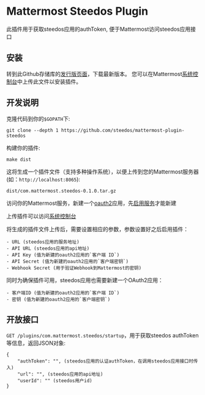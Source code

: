 # Mattermost Steedos Plugin

此插件用于获取steedos应用的authToken, 便于Mattermost访问steedos应用接口

## 安装
转到此Github存储库的[发行版页面](https://github.com/steedos/mattermost-plugin-steedos/releases)，下载最新版本。 您可以在Mattermost[系统控制台](https://docs.mattermost.com/developer/oauth-2-0-applications.html)中上传此文件以安装插件。


## 开发说明
克隆代码到你的`$GOPATH`下:
```
git clone --depth 1 https://github.com/steedos/mattermost-plugin-steedos
```

构建你的插件:
```
make dist
```

这将生成一个插件文件（支持多种操作系统），以便上传到您的Mattermost服务器(如：`http://localhost:8065`):
```
dist/com.mattermost.steedos-0.1.0.tar.gz
```

访问你的Mattermost服务，新建一个[oauth2](https://docs.mattermost.com/developer/oauth-2-0-applications.html)应用，先[启用服务](https://docs.mattermost.com/administration/config-settings.html#enable-oauth-2-0-service-provider)才能新建

上传插件可以访问[系统控制台](https://docs.mattermost.com/developer/oauth-2-0-applications.html)

将生成的插件文件上传后，需要设置相应的参数，参数设置好之后启用插件：
```
- URL (steedos应用的服务地址)
- API URL (steedos应用的api地址)
- API Key (值为新建的oauth2应用的`客户端 ID`)
- API Secret (值为新建的oauth2应用的`客户端密钥`)
- Webhook Secret (用于验证Webhook到Mattermost的密钥)
```

同时为确保插件可用，steedos应用也需要新建一个OAuth2应用：
```
- 客户端ID (值为新建的oauth2应用的`客户端 ID`)
- 密钥 (值为新建的oauth2应用的`客户端密钥`)
```

## 开放接口
`GET /plugins/com.mattermost.steedos/startup`，用于获取steedos authToken等信息，返回JSON对象:
```
{
    "authToken": "", (steedos应用的认证authToken，在调用steedos应用接口时传入)
    "url": "", (steedos应用的api地址)
    "userId": "" (steedos用户id)
}
```